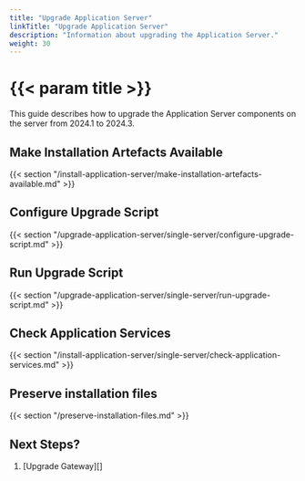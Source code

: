 ```yaml
---
title: "Upgrade Application Server"
linkTitle: "Upgrade Application Server"
description: "Information about upgrading the Application Server."
weight: 30
---
```


# {{< param title >}}

This guide describes how to upgrade the Application Server components on the server from 2024.1 to 2024.3.

## Make Installation Artefacts Available

{{< section "/install-application-server/make-installation-artefacts-available.md" >}}

## Configure Upgrade Script

{{< section "/upgrade-application-server/single-server/configure-upgrade-script.md" >}}

## Run Upgrade Script

{{< section "/upgrade-application-server/single-server/run-upgrade-script.md" >}}

## Check Application Services

{{< section "/install-application-server/single-server/check-application-services.md" >}}

## Preserve installation files

{{< section "/preserve-installation-files.md" >}}

## Next Steps?

1. [Upgrade Gateway][]
